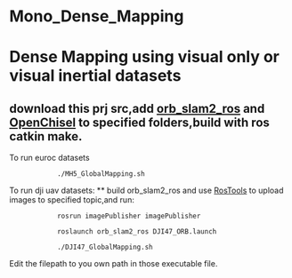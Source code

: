 # Mono_Dense_Mapping
# Dense Mapping using visual only or visual inertial datasets
## download this prj src,add [orb_slam2_ros](https://github.com/zhijianglu/orb_slam_2_ros) and [OpenChisel](https://github.com/zhijianglu/OpenChisel) to specified folders,build with ros catkin make.

To run euroc datasets

                ./MH5_GlobalMapping.sh
To run dji uav datasets:
** build orb_slam2_ros and use [RosTools](https://github.com/zhijianglu/RosTools) to upload images to specified topic,and run:

                rosrun imagePublisher imagePublisher
                
                roslaunch orb_slam2_ros DJI47_ORB.launch

                ./DJI47_GlobalMapping.sh
                
                
Edit the filepath to you own path in those executable file.
